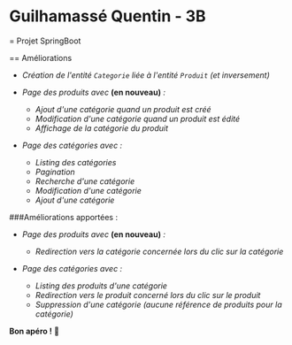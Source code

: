 # Guilhamassé Quentin - 3B

 = Projet SpringBoot

== Améliorations

- *Création de l'entité `Categorie` liée à l'entité `Produit` (et inversement)*

- *Page des produits avec* **(en nouveau)** *:*
    - *Ajout d'une catégorie quand un produit est créé*
    - *Modification d'une catégorie quand un produit est édité*
    - *Affichage de la catégorie du produit*

- *Page des catégories avec :*
    - *Listing des catégories*
    - *Pagination*
    - *Recherche d'une catégorie*
    - *Modification d'une catégorie*
    - *Ajout d'une catégorie*

###Améliorations apportées : 

- *Page des produits avec* **(en nouveau)** *:*
    - *Redirection vers la catégorie concernée lors du clic sur la catégorie*

- *Page des catégories avec :*
    - *Listing des produits d'une catégorie*
    - *Redirection vers le produit concerné lors du clic sur le produit*
    - *Suppression d'une catégorie (aucune référence de produits pour la catégorie)*

**Bon apéro !** :beers:
